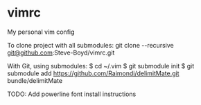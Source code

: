 # vimrc
My personal vim config

To clone project with all submodules:
git clone --recursive git@github.com:Steve-Boyd/vimrc.git

With Git, using submodules:
$ cd ~/.vim
$ git submodule init
$ git submodule add https://github.com/Raimondi/delimitMate.git bundle/delimitMate

TODO: Add powerline font install instructions
